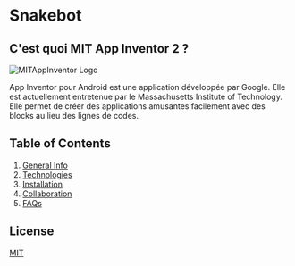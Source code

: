 # Snakebot

## C'est quoi MIT App Inventor 2 ?
![MITAppInventor Logo](logoAppInventor_bokjby.png)


App Inventor pour Android est une application développée par Google. 
Elle est actuellement entretenue par le Massachusetts Institute of Technology.
Elle permet de créer des applications amusantes facilement avec des blocks au lieu des lignes de codes.
## Table of Contents
1. [General Info](#general-info)
2. [Technologies](#technologies)
3. [Installation](#installation)
4. [Collaboration](#collaboration)
5. [FAQs](#faqs)








## License
[MIT](https://choosealicense.com/licenses/mit/)
